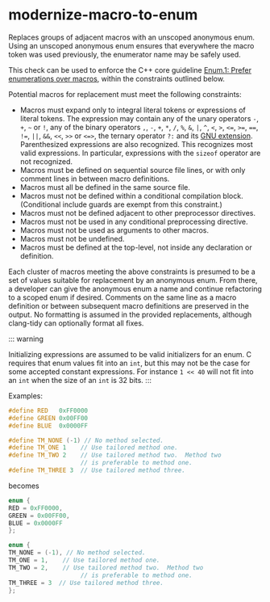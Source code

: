 # modernize-macro-to-enum

Replaces groups of adjacent macros with an unscoped anonymous enum.
Using an unscoped anonymous enum ensures that everywhere the macro token
was used previously, the enumerator name may be safely used.

This check can be used to enforce the C++ core guideline [Enum.1: Prefer
enumerations over
macros](https://isocpp.github.io/CppCoreGuidelines/CppCoreGuidelines#enum1-prefer-enumerations-over-macros),
within the constraints outlined below.

Potential macros for replacement must meet the following constraints:

- Macros must expand only to integral literal tokens or expressions of
  literal tokens. The expression may contain any of the unary
  operators `-`, `+`, `~` or `!`, any of the binary operators `,`,
  `-`, `+`, `*`, `/`, `%`, `&`, `|`, `^`, `<`, `>`, `<=`, `>=`, `==`,
  `!=`, `||`, `&&`, `<<`, `>>` or `<=>`, the ternary operator `?:` and
  its [GNU
  extension](https://gcc.gnu.org/onlinedocs/gcc/Conditionals.html).
  Parenthesized expressions are also recognized. This recognizes most
  valid expressions. In particular, expressions with the `sizeof`
  operator are not recognized.
- Macros must be defined on sequential source file lines, or with only
  comment lines in between macro definitions.
- Macros must all be defined in the same source file.
- Macros must not be defined within a conditional compilation block.
  (Conditional include guards are exempt from this constraint.)
- Macros must not be defined adjacent to other preprocessor
  directives.
- Macros must not be used in any conditional preprocessing directive.
- Macros must not be used as arguments to other macros.
- Macros must not be undefined.
- Macros must be defined at the top-level, not inside any declaration
  or definition.

Each cluster of macros meeting the above constraints is presumed to be a
set of values suitable for replacement by an anonymous enum. From there,
a developer can give the anonymous enum a name and continue refactoring
to a scoped enum if desired. Comments on the same line as a macro
definition or between subsequent macro definitions are preserved in the
output. No formatting is assumed in the provided replacements, although
clang-tidy can optionally format all fixes.

::: warning

Initializing expressions are assumed to be valid initializers for an
enum. C requires that enum values fit into an `int`, but this may not be
the case for some accepted constant expressions. For instance `1 << 40`
will not fit into an `int` when the size of an `int` is 32 bits.
:::

Examples:

```c++
#define RED   0xFF0000
#define GREEN 0x00FF00
#define BLUE  0x0000FF

#define TM_NONE (-1) // No method selected.
#define TM_ONE 1    // Use tailored method one.
#define TM_TWO 2    // Use tailored method two.  Method two
                    // is preferable to method one.
#define TM_THREE 3  // Use tailored method three.
```

becomes

```c++
enum {
RED = 0xFF0000,
GREEN = 0x00FF00,
BLUE = 0x0000FF
};

enum {
TM_NONE = (-1), // No method selected.
TM_ONE = 1,    // Use tailored method one.
TM_TWO = 2,    // Use tailored method two.  Method two
                    // is preferable to method one.
TM_THREE = 3  // Use tailored method three.
};
```
